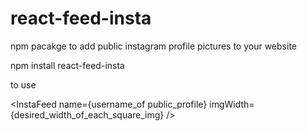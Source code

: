# react-feed-insta 

npm pacakge to add public instagram profile pictures to your website

npm install react-feed-insta

to use 

<InstaFeed name={username_of public_profile} imgWidth={desired_width_of_each_square_img} />
